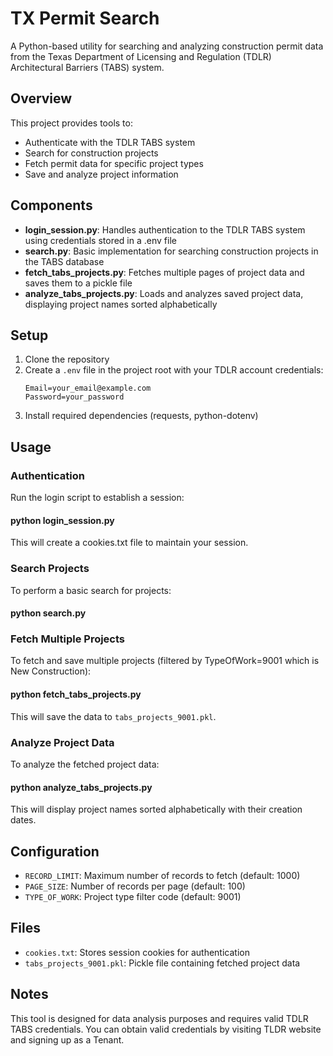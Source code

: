 
# TX Permit Search

A Python-based utility for searching and analyzing construction permit data from the Texas Department of Licensing and Regulation (TDLR) Architectural Barriers (TABS) system.

## Overview

This project provides tools to:
- Authenticate with the TDLR TABS system
- Search for construction projects 
- Fetch permit data for specific project types
- Save and analyze project information

## Components

- **login_session.py**: Handles authentication to the TDLR TABS system using credentials stored in a .env file
- **search.py**: Basic implementation for searching construction projects in the TABS database
- **fetch_tabs_projects.py**: Fetches multiple pages of project data and saves them to a pickle file
- **analyze_tabs_projects.py**: Loads and analyzes saved project data, displaying project names sorted alphabetically

## Setup

1. Clone the repository
2. Create a `.env` file in the project root with your TDLR account credentials:
   ```
   Email=your_email@example.com
   Password=your_password
   ```
3. Install required dependencies (requests, python-dotenv)

## Usage

### Authentication
Run the login script to establish a session:

#### python login_session.py
This will create a cookies.txt file to maintain your session.

### Search Projects
To perform a basic search for projects:

#### python search.py

### Fetch Multiple Projects
To fetch and save multiple projects (filtered by TypeOfWork=9001 which is New Construction):

#### python fetch_tabs_projects.py

This will save the data to `tabs_projects_9001.pkl`.

### Analyze Project Data
To analyze the fetched project data:

#### python analyze_tabs_projects.py

This will display project names sorted alphabetically with their creation dates.

## Configuration

- `RECORD_LIMIT`: Maximum number of records to fetch (default: 1000)
- `PAGE_SIZE`: Number of records per page (default: 100)
- `TYPE_OF_WORK`: Project type filter code (default: 9001)

## Files

- `cookies.txt`: Stores session cookies for authentication
- `tabs_projects_9001.pkl`: Pickle file containing fetched project data

## Notes

This tool is designed for data analysis purposes and requires valid TDLR TABS credentials. You can obtain valid 
credentials by visiting TLDR website and signing up as a Tenant. 
